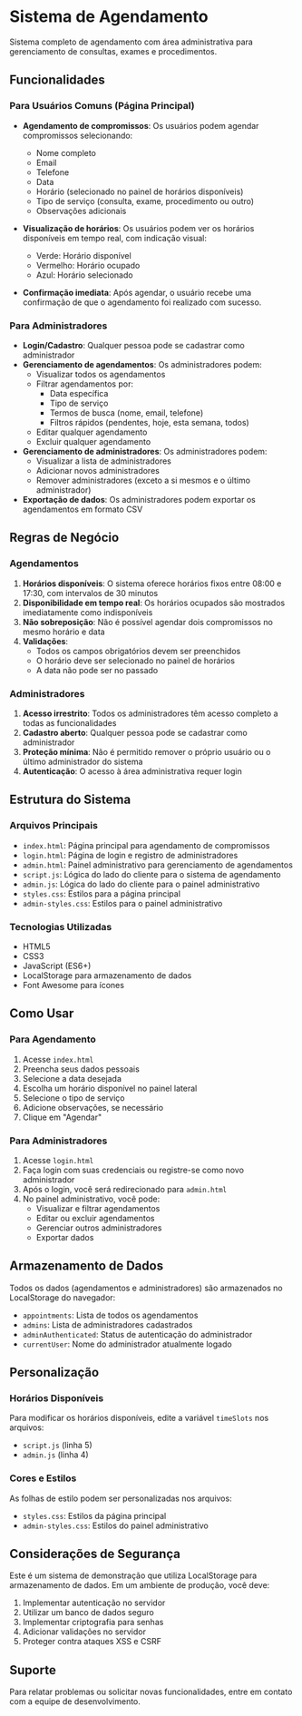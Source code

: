 # Sistema de Agendamento

Sistema completo de agendamento com área administrativa para gerenciamento de consultas, exames e procedimentos.

## Funcionalidades

### Para Usuários Comuns (Página Principal)
- **Agendamento de compromissos**: Os usuários podem agendar compromissos selecionando:
  - Nome completo
  - Email
  - Telefone
  - Data
  - Horário (selecionado no painel de horários disponíveis)
  - Tipo de serviço (consulta, exame, procedimento ou outro)
  - Observações adicionais

- **Visualização de horários**: Os usuários podem ver os horários disponíveis em tempo real, com indicação visual:
  - Verde: Horário disponível
  - Vermelho: Horário ocupado
  - Azul: Horário selecionado

- **Confirmação imediata**: Após agendar, o usuário recebe uma confirmação de que o agendamento foi realizado com sucesso.

### Para Administradores
- **Login/Cadastro**: Qualquer pessoa pode se cadastrar como administrador
- **Gerenciamento de agendamentos**: Os administradores podem:
  - Visualizar todos os agendamentos
  - Filtrar agendamentos por:
    - Data específica
    - Tipo de serviço
    - Termos de busca (nome, email, telefone)
    - Filtros rápidos (pendentes, hoje, esta semana, todos)
  - Editar qualquer agendamento
  - Excluir qualquer agendamento
- **Gerenciamento de administradores**: Os administradores podem:
  - Visualizar a lista de administradores
  - Adicionar novos administradores
  - Remover administradores (exceto a si mesmos e o último administrador)
- **Exportação de dados**: Os administradores podem exportar os agendamentos em formato CSV

## Regras de Negócio

### Agendamentos
1. **Horários disponíveis**: O sistema oferece horários fixos entre 08:00 e 17:30, com intervalos de 30 minutos
2. **Disponibilidade em tempo real**: Os horários ocupados são mostrados imediatamente como indisponíveis
3. **Não sobreposição**: Não é possível agendar dois compromissos no mesmo horário e data
4. **Validações**:
   - Todos os campos obrigatórios devem ser preenchidos
   - O horário deve ser selecionado no painel de horários
   - A data não pode ser no passado

### Administradores
1. **Acesso irrestrito**: Todos os administradores têm acesso completo a todas as funcionalidades
2. **Cadastro aberto**: Qualquer pessoa pode se cadastrar como administrador
3. **Proteção mínima**: Não é permitido remover o próprio usuário ou o último administrador do sistema
4. **Autenticação**: O acesso à área administrativa requer login

## Estrutura do Sistema

### Arquivos Principais
- `index.html`: Página principal para agendamento de compromissos
- `login.html`: Página de login e registro de administradores
- `admin.html`: Painel administrativo para gerenciamento de agendamentos
- `script.js`: Lógica do lado do cliente para o sistema de agendamento
- `admin.js`: Lógica do lado do cliente para o painel administrativo
- `styles.css`: Estilos para a página principal
- `admin-styles.css`: Estilos para o painel administrativo

### Tecnologias Utilizadas
- HTML5
- CSS3
- JavaScript (ES6+)
- LocalStorage para armazenamento de dados
- Font Awesome para ícones

## Como Usar

### Para Agendamento
1. Acesse `index.html`
2. Preencha seus dados pessoais
3. Selecione a data desejada
4. Escolha um horário disponível no painel lateral
5. Selecione o tipo de serviço
6. Adicione observações, se necessário
7. Clique em "Agendar"

### Para Administradores
1. Acesse `login.html`
2. Faça login com suas credenciais ou registre-se como novo administrador
3. Após o login, você será redirecionado para `admin.html`
4. No painel administrativo, você pode:
   - Visualizar e filtrar agendamentos
   - Editar ou excluir agendamentos
   - Gerenciar outros administradores
   - Exportar dados

## Armazenamento de Dados

Todos os dados (agendamentos e administradores) são armazenados no LocalStorage do navegador:
- `appointments`: Lista de todos os agendamentos
- `admins`: Lista de administradores cadastrados
- `adminAuthenticated`: Status de autenticação do administrador
- `currentUser`: Nome do administrador atualmente logado

## Personalização

### Horários Disponíveis
Para modificar os horários disponíveis, edite a variável `timeSlots` nos arquivos:
- `script.js` (linha 5)
- `admin.js` (linha 4)

### Cores e Estilos
As folhas de estilo podem ser personalizadas nos arquivos:
- `styles.css`: Estilos da página principal
- `admin-styles.css`: Estilos do painel administrativo

## Considerações de Segurança

Este é um sistema de demonstração que utiliza LocalStorage para armazenamento de dados. Em um ambiente de produção, você deve:
1. Implementar autenticação no servidor
2. Utilizar um banco de dados seguro
3. Implementar criptografia para senhas
4. Adicionar validações no servidor
5. Proteger contra ataques XSS e CSRF

## Suporte

Para relatar problemas ou solicitar novas funcionalidades, entre em contato com a equipe de desenvolvimento.